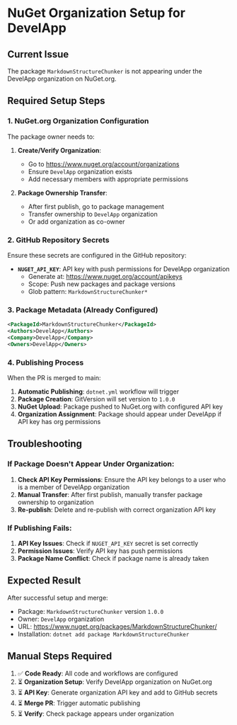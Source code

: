 # NuGet Organization Setup for DevelApp

## Current Issue
The package `MarkdownStructureChunker` is not appearing under the DevelApp organization on NuGet.org.

## Required Setup Steps

### 1. NuGet.org Organization Configuration
The package owner needs to:

1. **Create/Verify Organization**: 
   - Go to https://www.nuget.org/account/organizations
   - Ensure `DevelApp` organization exists
   - Add necessary members with appropriate permissions

2. **Package Ownership Transfer**:
   - After first publish, go to package management
   - Transfer ownership to `DevelApp` organization
   - Or add organization as co-owner

### 2. GitHub Repository Secrets
Ensure these secrets are configured in the GitHub repository:

- **`NUGET_API_KEY`**: API key with push permissions for DevelApp organization
  - Generate at: https://www.nuget.org/account/apikeys
  - Scope: Push new packages and package versions
  - Glob pattern: `MarkdownStructureChunker*`

### 3. Package Metadata (Already Configured)
```xml
<PackageId>MarkdownStructureChunker</PackageId>
<Authors>DevelApp</Authors>
<Company>DevelApp</Company>
<Owners>DevelApp</Owners>
```

### 4. Publishing Process
When the PR is merged to main:

1. **Automatic Publishing**: `dotnet.yml` workflow will trigger
2. **Package Creation**: GitVersion will set version to `1.0.0`
3. **NuGet Upload**: Package pushed to NuGet.org with configured API key
4. **Organization Assignment**: Package should appear under DevelApp if API key has org permissions

## Troubleshooting

### If Package Doesn't Appear Under Organization:
1. **Check API Key Permissions**: Ensure the API key belongs to a user who is a member of DevelApp organization
2. **Manual Transfer**: After first publish, manually transfer package ownership to organization
3. **Re-publish**: Delete and re-publish with correct organization API key
### If Publishing Fails:
1. **API Key Issues**: Check if `NUGET_API_KEY` secret is set correctly
2. **Permission Issues**: Verify API key has push permissions
3. **Package Name Conflict**: Check if package name is already taken

## Expected Result
After successful setup and merge:
- Package: `MarkdownStructureChunker` version `1.0.0`
- Owner: `DevelApp` organization
- URL: https://www.nuget.org/packages/MarkdownStructureChunker/
- Installation: `dotnet add package MarkdownStructureChunker`

## Manual Steps Required
1. ✅ **Code Ready**: All code and workflows are configured
2. ⏳ **Organization Setup**: Verify DevelApp organization on NuGet.org
3. ⏳ **API Key**: Generate organization API key and add to GitHub secrets
4. ⏳ **Merge PR**: Trigger automatic publishing
5. ⏳ **Verify**: Check package appears under organization

